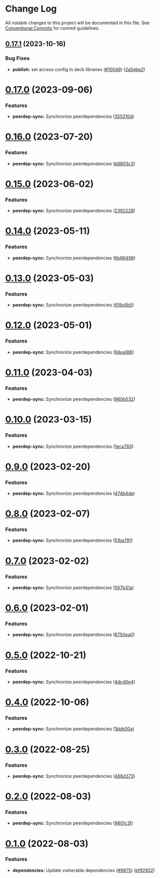 # Change Log

All notable changes to this project will be documented in this file.
See [Conventional Commits](https://conventionalcommits.org) for commit guidelines.

## [0.17.1](https://github.com/spinnaker/deck/compare/@spinnaker/pluginsdk-peerdeps@0.17.0...@spinnaker/pluginsdk-peerdeps@0.17.1) (2023-10-16)


### Bug Fixes

* **publish:** set access config in deck libraries ([#10049](https://github.com/spinnaker/deck/issues/10049)) ([2a5ebe2](https://github.com/spinnaker/deck/commit/2a5ebe25662eeb9d41b5071749266bf9d6d51104))





# [0.17.0](https://github.com/spinnaker/deck/compare/@spinnaker/pluginsdk-peerdeps@0.16.0...@spinnaker/pluginsdk-peerdeps@0.17.0) (2023-09-06)


### Features

* **peerdep-sync:** Synchronize peerdependencies ([355310d](https://github.com/spinnaker/deck/commit/355310da81ddc51629ce5d9d191043ced8d9dfd8))





# [0.16.0](https://github.com/spinnaker/deck/compare/@spinnaker/pluginsdk-peerdeps@0.15.0...@spinnaker/pluginsdk-peerdeps@0.16.0) (2023-07-20)


### Features

* **peerdep-sync:** Synchronize peerdependencies ([b6803c3](https://github.com/spinnaker/deck/commit/b6803c35de202d7f0cc2f80115dffb326dbf1ccd))





# [0.15.0](https://github.com/spinnaker/deck/compare/@spinnaker/pluginsdk-peerdeps@0.14.0...@spinnaker/pluginsdk-peerdeps@0.15.0) (2023-06-02)


### Features

* **peerdep-sync:** Synchronize peerdependencies ([2392228](https://github.com/spinnaker/deck/commit/23922282ebb7359be123c3fd78a3baea470c7653))





# [0.14.0](https://github.com/spinnaker/deck/compare/@spinnaker/pluginsdk-peerdeps@0.13.0...@spinnaker/pluginsdk-peerdeps@0.14.0) (2023-05-11)


### Features

* **peerdep-sync:** Synchronize peerdependencies ([6b66496](https://github.com/spinnaker/deck/commit/6b664965f1d9bdfddb249b328a123eb398096f6c))





# [0.13.0](https://github.com/spinnaker/deck/compare/@spinnaker/pluginsdk-peerdeps@0.12.0...@spinnaker/pluginsdk-peerdeps@0.13.0) (2023-05-03)


### Features

* **peerdep-sync:** Synchronize peerdependencies ([f09c6b5](https://github.com/spinnaker/deck/commit/f09c6b5f54ffc27d0739cc86034ec0e91930acf6))





# [0.12.0](https://github.com/spinnaker/deck/compare/@spinnaker/pluginsdk-peerdeps@0.11.0...@spinnaker/pluginsdk-peerdeps@0.12.0) (2023-05-01)


### Features

* **peerdep-sync:** Synchronize peerdependencies ([94ea186](https://github.com/spinnaker/deck/commit/94ea186dc3209192556746dcf3101db3442d2fce))





# [0.11.0](https://github.com/spinnaker/deck/compare/@spinnaker/pluginsdk-peerdeps@0.10.0...@spinnaker/pluginsdk-peerdeps@0.11.0) (2023-04-03)


### Features

* **peerdep-sync:** Synchronize peerdependencies ([960b532](https://github.com/spinnaker/deck/commit/960b532de1e33f20e8890534ea19a0ca56f5f3f7))





# [0.10.0](https://github.com/spinnaker/deck/compare/@spinnaker/pluginsdk-peerdeps@0.9.0...@spinnaker/pluginsdk-peerdeps@0.10.0) (2023-03-15)


### Features

* **peerdep-sync:** Synchronize peerdependencies ([1eca783](https://github.com/spinnaker/deck/commit/1eca783ac57b894efc37c58a60122f2b5ce07b05))





# [0.9.0](https://github.com/spinnaker/deck/compare/@spinnaker/pluginsdk-peerdeps@0.8.0...@spinnaker/pluginsdk-peerdeps@0.9.0) (2023-02-20)


### Features

* **peerdep-sync:** Synchronize peerdependencies ([474b4de](https://github.com/spinnaker/deck/commit/474b4defd99202122b5920eefafd1dbb055bccae))





# [0.8.0](https://github.com/spinnaker/deck/compare/@spinnaker/pluginsdk-peerdeps@0.7.0...@spinnaker/pluginsdk-peerdeps@0.8.0) (2023-02-07)


### Features

* **peerdep-sync:** Synchronize peerdependencies ([51ba791](https://github.com/spinnaker/deck/commit/51ba7916af758d8197aac5ae827b55e2d9b7bd00))





# [0.7.0](https://github.com/spinnaker/deck/compare/@spinnaker/pluginsdk-peerdeps@0.6.0...@spinnaker/pluginsdk-peerdeps@0.7.0) (2023-02-02)


### Features

* **peerdep-sync:** Synchronize peerdependencies ([567b31a](https://github.com/spinnaker/deck/commit/567b31a1af2bc41b49300368b886f096d8e605c1))





# [0.6.0](https://github.com/spinnaker/deck/compare/@spinnaker/pluginsdk-peerdeps@0.5.0...@spinnaker/pluginsdk-peerdeps@0.6.0) (2023-02-01)


### Features

* **peerdep-sync:** Synchronize peerdependencies ([6750ea0](https://github.com/spinnaker/deck/commit/6750ea08f146e8113031372bedda5c5dc2621038))





# [0.5.0](https://github.com/spinnaker/deck/compare/@spinnaker/pluginsdk-peerdeps@0.4.0...@spinnaker/pluginsdk-peerdeps@0.5.0) (2022-10-21)


### Features

* **peerdep-sync:** Synchronize peerdependencies ([4dcd0e4](https://github.com/spinnaker/deck/commit/4dcd0e47d79058233c41dad40c0b9e1fba76e3b7))





# [0.4.0](https://github.com/spinnaker/deck/compare/@spinnaker/pluginsdk-peerdeps@0.3.0...@spinnaker/pluginsdk-peerdeps@0.4.0) (2022-10-06)


### Features

* **peerdep-sync:** Synchronize peerdependencies ([1bbb00a](https://github.com/spinnaker/deck/commit/1bbb00aaa9fa408155671b330e2c4987d71a8802))





# [0.3.0](https://github.com/spinnaker/deck/compare/@spinnaker/pluginsdk-peerdeps@0.2.0...@spinnaker/pluginsdk-peerdeps@0.3.0) (2022-08-25)


### Features

* **peerdep-sync:** Synchronize peerdependencies ([468d373](https://github.com/spinnaker/deck/commit/468d37332b2fe49083daadeeb6f1130ab470f65b))





# [0.2.0](https://github.com/spinnaker/deck/compare/@spinnaker/pluginsdk-peerdeps@0.1.0...@spinnaker/pluginsdk-peerdeps@0.2.0) (2022-08-03)


### Features

* **peerdep-sync:** Synchronize peerdependencies ([9801c3f](https://github.com/spinnaker/deck/commit/9801c3f8bacb1856cfe56a239b2e3b244519cace))





# [0.1.0](https://github.com/spinnaker/deck/compare/@spinnaker/pluginsdk-peerdeps@0.0.19...@spinnaker/pluginsdk-peerdeps@0.1.0) (2022-08-03)


### Features

* **dependencies:** Update vulnerable dependencies ([#9875](https://github.com/spinnaker/deck/issues/9875)) ([bf92932](https://github.com/spinnaker/deck/commit/bf92932c9396a88fb902050b52f504e4ac01aaa0))
